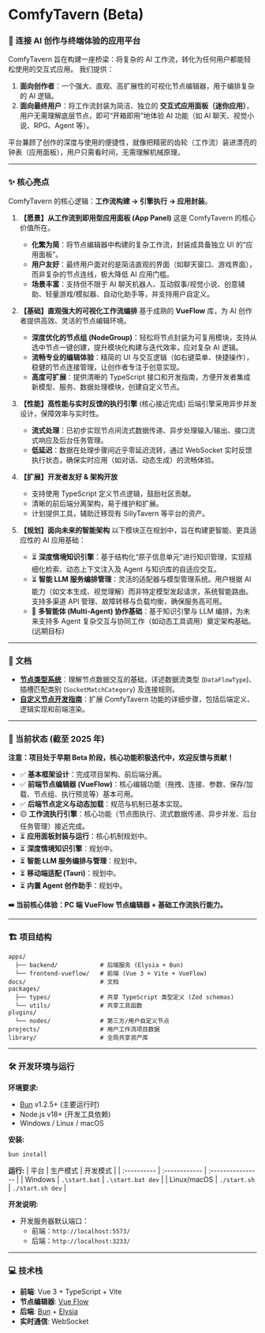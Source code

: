 # ComfyTavern (Beta)

### 🌉 连接 AI 创作与终端体验的应用平台

ComfyTavern 旨在构建一座桥梁：将复杂的 AI 工作流，转化为任何用户都能轻松使用的交互式应用。
我们提供：

1.  **面向创作者**：一个强大、直观、高扩展性的可视化节点编辑器，用于编排复杂的 AI 逻辑。
2.  **面向最终用户**：将工作流封装为简洁、独立的 **交互式应用面板（迷你应用）**，用户无需理解底层节点，即可“开箱即用”地体验 AI 功能（如 AI 聊天、视觉小说、RPG、Agent 等）。

平台兼顾了创作的深度与使用的便捷性，就像把精密的齿轮（工作流）装进漂亮的钟表（应用面板），用户只需看时间，无需理解机械原理。

---

### ✨ 核心亮点

ComfyTavern 的核心逻辑：**工作流构建 → 引擎执行 → 应用封装**。

1.  **【愿景】从工作流到即用型应用面板 (App Panel)**
    这是 ComfyTavern 的核心价值所在。

    - **化繁为简**：将节点编辑器中构建的复杂工作流，封装成具备独立 UI 的“应用面板”。
    - **用户友好**：最终用户面对的是简洁直观的界面（如聊天窗口、游戏界面），而非复杂的节点连线，极大降低 AI 应用门槛。
    - **场景丰富**：支持但不限于 AI 聊天机器人、互动叙事/视觉小说、创意辅助、轻量游戏/模拟器、自动化助手等，并支持用户自定义。

2.  **【基础】直观强大的可视化工作流编排**
    基于成熟的 **VueFlow** 库，为 AI 创作者提供高效、灵活的节点编辑环境。

    - **深度优化的节点组 (NodeGroup)**：轻松将节点封装为可复用模块，支持从选中节点一键创建，提升模块化构建与迭代效率，应对复杂 AI 逻辑。
    - **流畅专业的编辑体验**：精简的 UI 与交互逻辑（如右键菜单、快捷操作），稳健的节点连接管理，让创作者专注于创意实现。
    - **高度可扩展**：提供清晰的 TypeScript 接口和开发指南，方便开发者集成新模型、服务、数据处理模块，创建自定义节点。

3.  **【性能】高性能与实时反馈的执行引擎** (核心接近完成)
    后端引擎采用异步并发设计，保障效率与实时性。

    - **流式处理**：已初步实现节点间流式数据传递、异步处理输入/输出、接口流式响应及后台任务管理。
    - **低延迟**：数据在处理步骤间近乎零延迟流转，通过 WebSocket 实时反馈执行状态，确保实时应用（如对话、动态生成）的流畅体验。

4.  **【扩展】开发者友好 & 架构开放**

    - 支持使用 TypeScript 定义节点逻辑，鼓励社区贡献。
    - 清晰的前后端分离架构，易于维护和扩展。
    - 计划提供工具，辅助迁移现有 SillyTavern 等平台的资产。

5.  **【规划】面向未来的智能架构**
    以下模块正在规划中，旨在构建更智能、更具适应性的 AI 应用基础：
    - ⏳ **深度情境知识引擎**：基于结构化“原子信息单元”进行知识管理，实现精细化检索、动态上下文注入及 Agent 与知识库的自适应交互。
    - ⏳ **智能 LLM 服务编排管理**：灵活的适配器与模型管理系统。用户根据 AI 能力（如文本生成、视觉理解）而非特定模型发起请求，系统智能路由。支持多渠道 API 管理、故障转移与负载均衡，确保服务高可用。
    - 🔭 **多智能体 (Multi-Agent) 协作基础**：基于知识引擎与 LLM 编排，为未来支持多 Agent 复杂交互与协同工作（如动态工具调用）奠定架构基础。(远期目标)

---

### 📄 文档

- **[节点类型系统](docs/node-types/node-types.zh.md)**：理解节点数据交互的基础，详述数据流类型 (`DataFlowType`)、插槽匹配类别 (`SocketMatchCategory`) 及连接规则。
- **[自定义节点开发指南](docs/guides/custom-node-development.zh.md)**：扩展 ComfyTavern 功能的详细步骤，包括后端定义、逻辑实现和前端渲染。

---

### 🚦 当前状态 (截至 2025 年)

**注意：项目处于早期 Beta 阶段，核心功能积极迭代中，欢迎反馈与贡献！**

- ✅ **基本框架设计**：完成项目架构、前后端分离。
- ✅ **前端节点编辑器 (VueFlow)**：核心编辑功能（拖拽、连接、参数、保存/加载、节点组、执行预览等）基本可用。
- ✅ **后端节点定义与动态加载**：规范与机制已基本实现。
- 🟡 **工作流执行引擎**：核心功能（节点图执行、流式数据传递、异步并发、后台任务管理）接近完成。
- ⏳ **应用面板封装与运行**：核心机制规划中。
- ⏳ **深度情境知识引擎**：规划中。
- ⏳ **智能 LLM 服务编排与管理**：规划中。
- ⏳ **移动端适配 (Tauri)**：规划中。
- ⏳ **内置 Agent 创作助手**：规划中。

**➡️ 当前核心体验：PC 端 VueFlow 节点编辑器 + 基础工作流执行能力。**

---

### 🏗️ 项目结构

```
apps/
  ├── backend/            # 后端服务 (Elysia + Bun)
  └── frontend-vueflow/   # 前端 (Vue 3 + Vite + VueFlow)
docs/                     # 文档
packages/
  ├── types/              # 共享 TypeScript 类型定义 (Zod schemas)
  └── utils/              # 共享工具函数
plugins/
  └── nodes/              # 第三方/用户自定义节点
projects/                 # 用户工作流项目数据
library/                  # 全局共享资产库
```

---

### 🛠️ 开发环境与运行

**环境要求:**

- [Bun](https://bun.sh) v1.2.5+ (主要运行时)
- Node.js v18+ (开发工具依赖)
- Windows / Linux / macOS

**安装:**

```bash
bun install
```

**运行:**
| 平台 | 生产模式 | 开发模式 |
| :---------- | :------------ | :---------------- |
| Windows | `.\start.bat` | `.\start.bat dev` |
| Linux/macOS | `./start.sh` | `./start.sh dev` |

**开发说明:**

- 开发服务器默认端口：
  - 前端：`http://localhost:5573/`
  - 后端：`http://localhost:3233/`

---

### 💻 技术栈

- **前端**: Vue 3 + TypeScript + Vite
- **节点编辑器**: [Vue Flow](https://vueflow.dev/)
- **后端**: [Bun](https://bun.sh/) + [Elysia](https://elysiajs.com/)
- **实时通信**: WebSocket
